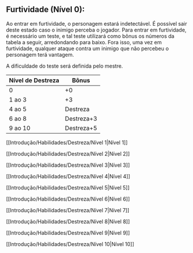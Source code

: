 ## Furtividade (Nível 0):

Ao entrar em furtividade, o personagem estará indetectável. É possível sair deste estado caso o inimigo perceba o jogador. Para entrar em furtividade, é necessário um teste, e tal teste utilizará como bônus os números da tabela a seguir, arredondando para baixo. Fora isso, uma vez em furtividade, qualquer ataque contra um inimigo que não percebeu o personagem terá vantagem.

A dificuldade do teste será definida pelo mestre.

| Nível de Destreza | Bônus      |
| ----------------- | ---------- |
| 0                 | +0         |
| 1 ao 3            | +3         |
| 4 ao 5            | Destreza   |
| 6 ao 8            | Destreza+3 |
| 9 ao 10           | Destreza+5 |

[[Introdução/Habilidades/Destreza/Nível 1|Nível 1]]

[[Introdução/Habilidades/Destreza/Nível 2|Nível 2]]

[[Introdução/Habilidades/Destreza/Nível 3|Nível 3]]

[[Introdução/Habilidades/Destreza/Nível 4|Nível 4]]

[[Introdução/Habilidades/Destreza/Nível 5|Nível 5]]

[[Introdução/Habilidades/Destreza/Nível 6|Nível 6]]

[[Introdução/Habilidades/Destreza/Nível 7|Nível 7]]

[[Introdução/Habilidades/Destreza/Nível 8|Nível 8]]

[[Introdução/Habilidades/Destreza/Nível 9|Nível 9]]

[[Introdução/Habilidades/Destreza/Nível 10|Nível 10]]